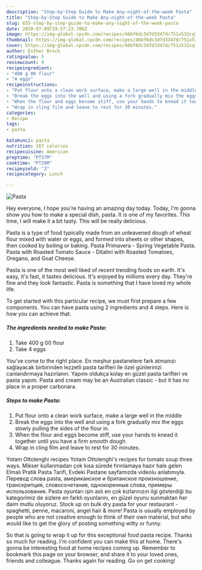 ```yaml
---
description: "Step-by-Step Guide to Make Any-night-of-the-week Pasta"
title: "Step-by-Step Guide to Make Any-night-of-the-week Pasta"
slug: 655-step-by-step-guide-to-make-any-night-of-the-week-pasta
date: 2020-07-09T19:57:23.706Z
image: https://img-global.cpcdn.com/recipes/46bf6dc3d7d3347d/751x532cq70/pasta-recipe-main-photo.jpg
thumbnail: https://img-global.cpcdn.com/recipes/46bf6dc3d7d3347d/751x532cq70/pasta-recipe-main-photo.jpg
cover: https://img-global.cpcdn.com/recipes/46bf6dc3d7d3347d/751x532cq70/pasta-recipe-main-photo.jpg
author: Esther Brock
ratingvalue: 5
reviewcount: 9
recipeingredient:
- "400 g 00 flour"
- "4 eggs"
recipeinstructions:
- "Put flour onto a clean work surface, make a large well in the middle"
- "Break the eggs into the well and using a fork gradually mix the eggs slowly pulling the sides of the flour in."
- "When the flour and eggs become stiff, use your hands to knead it together until you have a firm smooth dough."
- "Wrap in cling film and leave to rest for 30 minutes."
categories:
- Recipe
tags:
- pasta

katakunci: pasta 
nutrition: 267 calories
recipecuisine: American
preptime: "PT37M"
cooktime: "PT39M"
recipeyield: "3"
recipecategory: Lunch

---
```



![Pasta](https://img-global.cpcdn.com/recipes/46bf6dc3d7d3347d/751x532cq70/pasta-recipe-main-photo.jpg)

Hey everyone, I hope you're having an amazing day today. Today, I'm gonna show you how to make a special dish, pasta. It is one of my favorites. This time, I will make it a bit tasty. This will be really delicious.

Pasta is a type of food typically made from an unleavened dough of wheat flour mixed with water or eggs, and formed into sheets or other shapes, then cooked by boiling or baking. Pasta Primavera - Spring Vegetable Pasta. Pasta with Roasted Tomato Sauce - Ditalini with Roasted Tomatoes, Oregano, and Goat Cheese.

Pasta is one of the most well liked of recent trending foods on earth. It's easy, it's fast, it tastes delicious. It's enjoyed by millions every day. They're fine and they look fantastic. Pasta is something that I have loved my whole life.


To get started with this particular recipe, we must first prepare a few components. You can have pasta using 2 ingredients and 4 steps. Here is how you can achieve that.

<!--inarticleads1-->

##### The ingredients needed to make Pasta:

1. Take 400 g 00 flour
1. Take 4 eggs


You&#39;ve come to the right place. En meşhur pastanelere fark atmanızı sağlayacak birbirinden lezzetli pasta tarifleri ile özel günlerinizi canlandırmaya hazırlanın. Yapımı oldukça kolay en güzel pasta tarifleri ve pasta yapım. Pasta and cream may be an Australian classic - but it has no place in a proper carbonara. 

<!--inarticleads2-->

##### Steps to make Pasta:

1. Put flour onto a clean work surface, make a large well in the middle
1. Break the eggs into the well and using a fork gradually mix the eggs slowly pulling the sides of the flour in.
1. When the flour and eggs become stiff, use your hands to knead it together until you have a firm smooth dough.
1. Wrap in cling film and leave to rest for 30 minutes.


Yotam Ottolenghi recipes Yotam Ottolenghi&#39;s recipes for tomato soup three ways. Mikser kullanmadan çok kısa sürede fırınlamaya hazır hale gelen Elmalı Pratik Pasta Tarifi, Evdeki Pastane sayfamızda videolu anlatımıyla. Перевод слова pasta, американское и британское произношение, транскрипция, словосочетания, однокоренные слова, примеры использования. Pasta oyunları işin aslı en çok kızlarınızın ilgi gösterdiği bu kategorimiz de sizlere en farklı oyunlarını, en güzel oyunu sunmaktan her daim mutlu oluyoruz. Stock up on bulk dry pasta for your restaurant - spaghetti, penne, macaroni, angel hair &amp; more! Pasta is usually employed by people who are not creative enough to think of their own material, but who would like to get the glory of posting something witty or funny. 

So that is going to wrap it up for this exceptional food pasta recipe. Thanks so much for reading. I'm confident you can make this at home. There's gonna be interesting food at home recipes coming up. Remember to bookmark this page on your browser, and share it to your loved ones, friends and colleague. Thanks again for reading. Go on get cooking!
